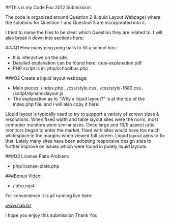 ##This is my Code Foo 2012 Submission

The code is organized around Question 2 (Liquid Layout Webpage) where the solutions for Question 1 and Question 3 are incorporated into it. 

I tried to name the files to be clear which Question they are related to. I will also break it down into sections here:

###Q1 How many ping pong balls to fill a school bus:
- It is interactive on the site.
- Detailed explanation can be found here: /bus-explanation.pdf
- PHP script is in: php/schoolbus.php

###Q2 Create a liquid layout webpage:
- Main pieces: /index.php , /css/style.css , /css/style-1680.css , /script/dynamiclayout.js
- The explanation as to "Why a liquid layout?" is at the top of the index.php file, and i will also copy it here:

Liquid layout is typically used to try to support a variety of screen sizes & resolutions. When fixed width and table layout sites were the norm, most computer monitors were similar sizes. Once large and 16/9 aspect ratio monitors began to enter the market, fixed with sites would have too much whitespace in the margins when viewed full screen. Liquid layout aims to fix that. Lately many sites have been adopting responsive design sites to further improve on issues which were found in purely liquid layouts.

###Q3 License Plate Problem:
- php/license-plate.php

###Bonus Video:
- /intro.mp4


For convenience it is all running live here:

www.nab.bz


I hope you enjoy this submission
Thank You